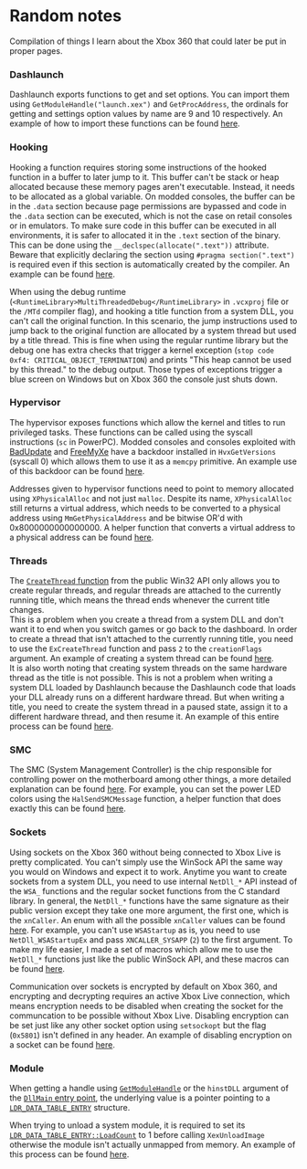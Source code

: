 # Random notes

Compilation of things I learn about the Xbox 360 that could later be put in proper pages.

### Dashlaunch

Dashlaunch exports functions to get and set options. You can import them using `GetModuleHandle("launch.xex")` and `GetProcAddress`, the ordinals for getting and settings option values by name are 9 and 10 respectively. An example of how to import these functions can be found [here](https://github.com/ClementDreptin/XexUtils/blob/master/src/DashLaunch.cpp).

### Hooking

Hooking a function requires storing some instructions of the hooked function in a buffer to later jump to it. This buffer can't be stack or heap allocated because these memory pages aren't executable. Instead, it needs to be allocated as a global variable. On modded consoles, the buffer can be in the `.data` section because page permissions are bypassed and code in the `.data` section can be executed, which is not the case on retail consoles or in emulators. To make sure code in this buffer can be executed in all environments, it is safer to allocated it in the `.text` section of the binary. This can be done using the `__declspec(allocate(".text"))` attribute. Beware that explicitly declaring the section using `#pragma section(".text")` is required even if this section is automatically created by the compiler. An example can be found [here](https://github.com/ClementDreptin/XexUtils/blob/ae8a8b832315678255c00d6a9b967a9136155503/src/Detour.cpp#L10-L15).

When using the debug runtime (`<RuntimeLibrary>MultiThreadedDebug</RuntimeLibrary>` in `.vcxproj` file or the `/MTd` compiler flag), and hooking a title function from a system DLL, you can't call the original function. In this scenario, the jump instructions used to jump back to the original function are allocated by a system thread but used by a title thread. This is fine when using the regular runtime library but the debug one has extra checks that trigger a kernel exception (`stop code 0xf4: CRITICAL_OBJECT_TERMINATION`) and prints "This heap cannot be used by this thread." to the debug output. Those types of exceptions trigger a blue screen on Windows but on Xbox 360 the console just shuts down.

### Hypervisor

The hypervisor exposes functions which allow the kernel and titles to run privileged tasks. These functions can be called using the syscall instructions (`sc` in PowerPC). Modded consoles and consoles exploited with [BadUpdate](https://github.com/grimdoomer/Xbox360BadUpdate) and [FreeMyXe](https://github.com/FreeMyXe/FreeMyXe) have a backdoor installed in `HvxGetVersions` (syscall 0) which allows them to use it as a `memcpy` primitive. An example use of this backdoor can be found [here](https://github.com/ClementDreptin/XexUtils/blob/ae8a8b832315678255c00d6a9b967a9136155503/src/Hypervisor.cpp#L48).

Addresses given to hypervisor functions need to point to memory allocated using `XPhysicalAlloc` and not just `malloc`. Despite its name, `XPhysicalAlloc` still returns a virtual address, which needs to be converted to a physical address using `MmGetPhysicalAddress` and be bitwise OR'd with 0x8000000000000000. A helper function that converts a virtual address to a physical address can be found [here](https://github.com/ClementDreptin/XexUtils/blob/ae8a8b832315678255c00d6a9b967a9136155503/src/Hypervisor.cpp#L14).

### Threads

The [`CreateThread` function](https://learn.microsoft.com/fr-fr/windows/win32/api/processthreadsapi/nf-processthreadsapi-createthread) from the public Win32 API only allows you to create regular threads, and regular threads are attached to the currently running title, which means the thread ends whenever the current title changes.<br>
This is a problem when you create a thread from a system DLL and don't want it to end when you switch games or go back to the dashboard. In order to create a thread that isn't attached to the currently running title, you need to use the `ExCreateThread` function and pass `2` to the `creationFlags` argument. An example of creating a system thread can be found [here](https://github.com/ClementDreptin/Hayzen/blob/2560f7a57434fa73c853fe1f7c87b69caccbd81f/src/Core/Plugin.cpp#L34).<br>
It is also worth noting that creating system threads on the same hardware thread as the title is not possible. This is not a problem when writing a system DLL loaded by Dashlaunch because the Dashlaunch code that loads your DLL already runs on a different hardware thread. But when writing a title, you need to create the system thread in a paused state, assign it to a different hardware thread, and then resume it. An example of this entire process can be found [here](https://github.com/ClementDreptin/X360PluginManager/blob/2e85a7c33b0b0364c1e8ad31348fab9622b606c7/src/main.cpp#L157-L165).

### SMC

The SMC (System Management Controller) is the chip responsible for controlling power on the motherboard among other things, a more detailed explanation can be found [here](https://free60.org/Hardware/Console/SMC/). For example, you can set the power LED colors using the `HalSendSMCMessage` function, a helper function that does exactly this can be found [here](https://github.com/ClementDreptin/XexUtils/blob/ae8a8b832315678255c00d6a9b967a9136155503/src/SMC.cpp#L22).

### Sockets

Using sockets on the Xbox 360 without being connected to Xbox Live is pretty complicated. You can't simply use the WinSock API the same way you would on Windows and expect it to work. Anytime you want to create sockets from a system DLL, you need to use internal `NetDll_*` API instead of the `WSA_` functions and the regular socket functions from the C standard library. In general, the `NetDll_*` functions have the same signature as their public version except they take one more argument, the first one, which is the `xnCaller`. An enum with all the possible `xnCaller` values can be found [here](https://github.com/ClementDreptin/XexUtils/blob/ae8a8b832315678255c00d6a9b967a9136155503/src/Kernel.h#L92). For example, you can't use `WSAStartup` as is, you need to use `NetDll_WSAStartupEx` and pass `XNCALLER_SYSAPP` (`2`) to the first argument. To make my life easier, I made a set of macros which allow me to use the `NetDll_*` functions just like the public WinSock API, and these macros can be found [here](https://github.com/ClementDreptin/XexUtils/blob/ae8a8b832315678255c00d6a9b967a9136155503/src/Socket.cpp#L6).

Communication over sockets is encrypted by default on Xbox 360, and encrypting and decrypting requires an active Xbox Live connection, which means encryption needs to be disabled when creating the socket for the communcation to be possible without Xbox Live. Disabling encryption can be set just like any other socket option using `setsockopt` but the flag (`0x5801`) isn't defined in any header. An example of disabling encryption on a socket can be found [here](https://github.com/ClementDreptin/XexUtils/blob/ae8a8b832315678255c00d6a9b967a9136155503/src/Socket.cpp#L71).

### Module

When getting a handle using [`GetModuleHandle`](https://learn.microsoft.com/en-us/windows/win32/api/libloaderapi/nf-libloaderapi-getmodulehandlea) or the `hinstDLL` argument of the [`DllMain` entry point](https://learn.microsoft.com/en-us/windows/win32/dlls/dllmain), the underlying value is a pointer pointing to a [`LDR_DATA_TABLE_ENTRY`](https://github.com/ClementDreptin/XexUtils/blob/ae8a8b832315678255c00d6a9b967a9136155503/src/Kernel.h#L19) structure.

When trying to unload a system module, it is required to set its [`LDR_DATA_TABLE_ENTRY::LoadCount`](https://github.com/ClementDreptin/XexUtils/blob/ae8a8b832315678255c00d6a9b967a9136155503/src/Kernel.h#L32) to 1 before calling `XexUnloadImage` otherwise the module isn't actually unmapped from memory. An example of this process can be found [here](https://github.com/ClementDreptin/X360PluginManager/blob/2e85a7c33b0b0364c1e8ad31348fab9622b606c7/src/main.cpp#L88).
